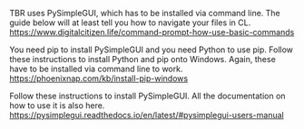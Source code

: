 TBR uses PySimpleGUI, which has to be installed via command line.
The guide below will at least tell you how to navigate your files in CL.
https://www.digitalcitizen.life/command-prompt-how-use-basic-commands

You need pip to install PySimpleGUI and you need Python to use pip.
Follow these instructions to install Python and pip onto Windows.
Again, these have to be installed via command line to work.
https://phoenixnap.com/kb/install-pip-windows

Follow these instructions to install PySimpleGUI.
All the documentation on how to use it is also here.
https://pysimplegui.readthedocs.io/en/latest/#pysimplegui-users-manual
